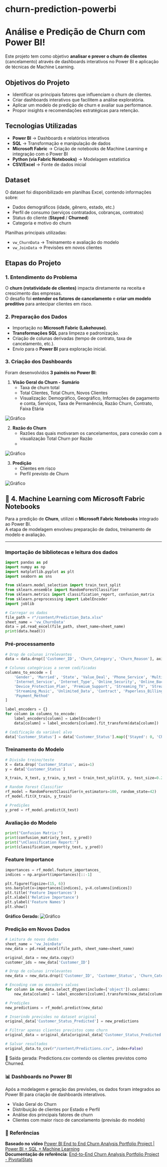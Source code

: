 # churn-prediction-powerbi
# Análise e Predição de Churn com Power BI!

Este projeto tem como objetivo **analisar e prever o churn de clientes** (cancelamento) através de dashboards interativos no Power BI e aplicação de técnicas de Machine Learning.

## Objetivos do Projeto
- Identificar os principais fatores que influenciam o churn de clientes.
- Criar dashboards interativos que facilitem a análise exploratória.
- Aplicar um modelo de predição de churn e avaliar sua performance.
- Propor insights e recomendações estratégicas para retenção.


## Tecnologias Utilizadas
- **Power BI** → Dashboards e relatórios interativos
- **SQL** → Transformação e manipulação de dados
- **Microsoft Fabric** → Criação de notebooks de Machine Learning e integração com o Power BI
- **Python (via Fabric Notebooks)** → Modelagem estatística
- **CSV/Excel** → Fonte de dados inicial

## Dataset

O dataset foi disponibilizado em planilhas Excel, contendo informações sobre:

- Dados demográficos (idade, gênero, estado, etc.)  
- Perfil de consumo (serviços contratados, cobranças, contratos)  
- Status do cliente (**Stayed** / **Churned**)  
- Categoria e motivo do churn  

Planilhas principais utilizadas:
- `vw_ChurnData` → Treinamento e avaliação do modelo  
- `vw_JoinData` → Previsões em novos clientes

## Etapas do Projeto

### 1. Entendimento do Problema
O **churn (rotatividade de clientes)** impacta diretamente na receita e crescimento das empresas.  
O desafio foi **entender os fatores de cancelamento** e **criar um modelo preditivo** para antecipar clientes em risco.  

### 2. Preparação dos Dados
- Importação no **Microsoft Fabric (Lakehouse)**.  
- **Transformações SQL** para limpeza e padronização.  
- Criação de colunas derivadas (tempo de contrato, taxa de cancelamento, etc.).  
- Envio para o **Power BI** para exploração inicial.

### 3. Criação dos Dashboards
Foram desenvolvidos **3 painéis no Power BI**:  

1. **Visão Geral do Churn - Sumário**  
   - Taxa de churn total
   - Total Clientes, Total Churn, Novos Clientes
   - Visualização: Demográfico, Geográfico, Informações de pagamento e conta, Serviços, Taxa de Permanência, Razão Churn, Contrato, Faixa Etária

![Gráfico](Sumario_Churn)
  

2. **Razão do Churn**  
   - Razões das quais motivaram os cancelamentos, para conexão com a visualização Total Churn por Razão
   - 
![Gráfico](Churn_Razao)

3. **Predição**  
   - Clientes em risco
   - Perfil previsto de Churn

![Gráfico](Churn_Previsao)  

## 🤖 4. Machine Learning com Microsoft Fabric Notebooks
Para a predição de **Churn**, utilizei o **Microsoft Fabric Notebooks** integrado ao Power BI.  
A etapa de modelagem envolveu preparação de dados, treinamento de modelo e avaliação.

---

### Importação de bibliotecas e leitura dos dados

```python
import pandas as pd
import numpy as np
import matplotlib.pyplot as plt
import seaborn as sns

from sklearn.model_selection import train_test_split
from sklearn.ensemble import RandomForestClassifier
from sklearn.metrics import classification_report, confusion_matrix
from sklearn.preprocessing import LabelEncoder
import joblib

# Carregar os dados
file_path = r"/content/Prediction_Data.xlsx"
sheet_name = 'vw_ChurnData'
data = pd.read_excel(file_path, sheet_name=sheet_name)
print(data.head())
```

### Pré-processamento

```python
# Drop de colunas irrelevantes
data = data.drop(['Customer_ID', 'Churn_Category', 'Churn_Reason'], axis=1)

# Colunas categóricas a serem codificadas
columns_to_encode = [
    'Gender', 'Married', 'State', 'Value_Deal', 'Phone_Service', 'Multiple_Lines',
    'Internet_Service', 'Internet_Type', 'Online_Security', 'Online_Backup',
    'Device_Protection_Plan', 'Premium_Support', 'Streaming_TV', 'Streaming_Movies',
    'Streaming_Music', 'Unlimited_Data', 'Contract', 'Paperless_Billing',
    'Payment_Method'
]

label_encoders = {}
for column in columns_to_encode:
    label_encoders[column] = LabelEncoder()
    data[column] = label_encoders[column].fit_transform(data[column])

# Codificação da variável alvo
data['Customer_Status'] = data['Customer_Status'].map({'Stayed': 0, 'Churned': 1})
```

### Treinamento do Modelo

```python
# Divisão treino/teste
X = data.drop('Customer_Status', axis=1)
y = data['Customer_Status']

X_train, X_test, y_train, y_test = train_test_split(X, y, test_size=0.2, random_state=42)

# Random Forest Classifier
rf_model = RandomForestClassifier(n_estimators=100, random_state=42)
rf_model.fit(X_train, y_train)

# Predições
y_pred = rf_model.predict(X_test)
```

### Avaliação do Modelo

```python
print("Confusion Matrix:")
print(confusion_matrix(y_test, y_pred))
print("\nClassification Report:")
print(classification_report(y_test, y_pred))
```

### Feature Importance

```python
importances = rf_model.feature_importances_
indices = np.argsort(importances)[::-1]

plt.figure(figsize=(15, 6))
sns.barplot(x=importances[indices], y=X.columns[indices])
plt.title('Feature Importances')
plt.xlabel('Relative Importance')
plt.ylabel('Feature Names')
plt.show()
```

**Gráfico Gerado:**
![Gráfico](Feature_Importance.png)

### Predição em Novos Dados

```python
# Leitura de novos dados
sheet_name = 'vw_JoinData'
new_data = pd.read_excel(file_path, sheet_name=sheet_name)

original_data = new_data.copy()
customer_ids = new_data['Customer_ID']

# Drop de colunas irrelevantes
new_data = new_data.drop(['Customer_ID', 'Customer_Status', 'Churn_Category', 'Churn_Reason'], axis=1)

# Encoding com os encoders salvos
for column in new_data.select_dtypes(include=['object']).columns:
    new_data[column] = label_encoders[column].transform(new_data[column])

# Predições
new_predictions = rf_model.predict(new_data)

# Inserindo previsões no dataset original
original_data['Customer_Status_Predicted'] = new_predictions

# Filtrar apenas clientes previstos como churn
original_data = original_data[original_data['Customer_Status_Predicted'] == 1]

# Salvar resultados
original_data.to_csv(r"/content/Predictions.csv", index=False)
```
📂 Saída gerada: Predictions.csv contendo os clientes previstos como Churned.

### 📊 Dashboards no Power BI

Após a modelagem e geração das previsões, os dados foram integrados ao Power BI para criação de dashboards interativos.
- Visão Geral do Churn
- Distribuição de clientes por Estado e Perfil
- Análise dos principais fatores de churn
- Clientes com maior risco de cancelamento (previsão do modelo)

### 📌 Referências

 **Baseado no vídeo** [Power BI End to End Churn Analysis Portfolio Project | Power BI + SQL + Machine Learning](https://www.youtube.com/watch?v=QFDslca5AX8)  
 **Documentação de referência**: [End-to-End Churn Analysis Portfolio Project - PivotalStats](https://pivotalstats.com/end-end-churn-analysis-portfolio-project/)
